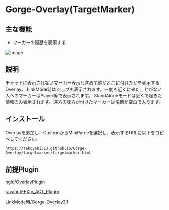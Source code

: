 # Gorge-Overlay(TargetMarker)

## 主な機能
- マーカーの履歴を表示する

![image](https://user-images.githubusercontent.com/40759792/177022278-dfbf472d-1498-40c9-b55d-781f5c5e63c9.png)
## 説明
チャットに表示されないマーカー表示も含めて誰がどこに付けたかを表示するOverlay。
LinkMode時はジョブも表示されます。一度も近くに来たことがない人へのマーカーはPlayer等で表示されます。
StandAloneモードは近くで起きた情報のみ表示されます。遠方の味方が付けたマーカーは名前が空白で入ります。

## インストール
Overlayを追加し、CustomからMiniParceを選択し、表示するURLに以下をコピペしてください。
```
https://takoyaki313.github.io/Gorge-Overlay/targetmarker/targetmarker.html
```
## 前提Plugin
[ngld/OverlayPlugin](https://github.com/ngld/OverlayPlugin)

[ravahn/FFXIV_ACT_Plugin](https://github.com/ravahn/FFXIV_ACT_Plugin)

[LinkMode時/Gorge-Overlay3.1](https://takoyaki313.github.io/Gorge-Overlay/Gorge-Overlay3.html)
